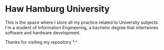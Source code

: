 # Haw Hamburg University
This is the space where I store all my practice related to University subjects. I'm a student of Information Engineering, a bachelor degree that intertwines software and hardware development.

Thanks for visiting my repository °.^
